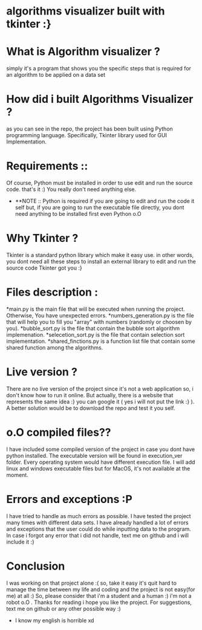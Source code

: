 # algorithms visualizer built with tkinter :}

# What is Algorithm visualizer ? 
  simply it's a program that shows you the specific steps that is required for an algorithm to be applied on a data set
  
# How did i built Algorithms Visualizer ? 

  as you can see in the repo, the project has been built using Python programming language. Specifically, Tkinter library used for GUI Implementation.
# Requirements ::
  Of course, Python must be installed in order to use edit and run the source code.
  that's it :) You really don't need anything else. 
  * **NOTE :: Python is required if you are going to edit and run the code it self but, if you are going to run the executable file directly, you dont need anything to be installed first even Python o.O
  
# Why Tkinter ? 
  Tkinter is a standard python library which make it easy use. in other words, you dont need all these steps to install an external library to edit and run the source code Tkinter got you :}

# Files description : 
  *main.py is the main file that will be executed when running the project. Otherwise, You have unexpected errors.
  *numbers_generation.py is the file that will help you to fill you "array" with numbers (randomly or choosen by you).
    *bubble_sort.py is the file that contain the bubble sort algorithm implemenation. 
    *selecetion_sort.py is the file that contain selection sort implementation.
    *shared_finctions.py is a function list file that contain some shared function among the algorithms.
    
# Live version ? 
  There are no live version of the project since it's not a web application so, i don't know how to run it online. 
  But actually, there is a website that represents the same idea :} you can google it ( yes i will not put the link :} ).
  A better solution would be to download the repo and test it you self. 
  
# o.O compiled files?? 
  I have included some compiled version of the project in case you dont have python installed. The executable version will be found in execution_ver folder.
  Every operating system would have different execution file. I will add linux and windows executable files but for MacOS, it's not available at the moment.

# Errors and exceptions :P
  I have tried to handle as much errors as possible. I have tested the project many times with different data sets. I have already handled a lot of errors and exceptions that the user could do while inputting data to the program. In case i forgot any error that i did not handle, text me on github and i will include it :} 
  
# Conclusion 
  I was working on that project alone :( so, take it easy it's quit hard to manage the time between my life and coding and the project is not easy(for me) at all :) 
  So, please consider that i'm a student and a human :) i'm not a robot o.O .
  Thanks for reading i hope you like the project. For suggestions, text me on github or any other possible way :)
  
  * I know my english is horrible xd 
